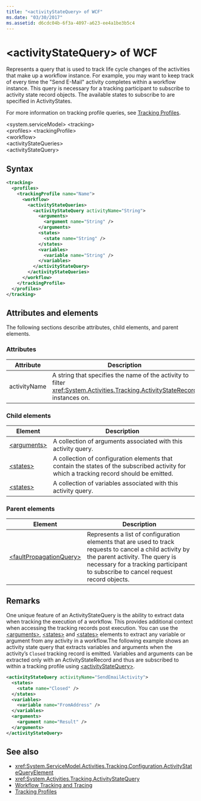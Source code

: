 ```yaml
---
title: "<activityStateQuery> of WCF"
ms.date: "03/30/2017"
ms.assetid: d6cdc04b-6f3a-4097-a623-ee4a1be3b5c4
---
```

# \<activityStateQuery> of WCF

Represents a query that is used to track life cycle changes of the activities that make up a workflow instance. For example, you may want to keep track of every time the "Send E-Mail" activity completes within a workflow instance. This query is necessary for a tracking participant to subscribe to activity state record objects. The available states to subscribe to are specified in ActivityStates.  
  
For more information on tracking profile queries, see [Tracking Profiles](../../../../../docs/framework/windows-workflow-foundation/tracking-profiles.md).

\<system.serviceModel>
\<tracking>  
\<profiles>
\<trackingProfile>  
\<workflow>  
\<activityStateQueries>  
\<activityStateQuery>  
  
## Syntax  
  
```xml  
<tracking>
  <profiles>
    <trackingProfile name="Name">
      <workflow>
        <activityStateQueries>
          <activityStateQuery activityName="String">
            <arguments>
              <argument name="String" />
            </arguments>
            <states>
              <state name="String" />
            </states>
            <variables>
              <variable name="String" />
            </variables>
          </activityStateQuery>
        </activityStateQueries>
      </workflow>
    </trackingProfile>
  </profiles>
</tracking>
```  
  
## Attributes and elements  

The following sections describe attributes, child elements, and parent elements.  
  
### Attributes  
  
|Attribute|Description|  
|---------------|-----------------|  
|activityName|A string that specifies the name of the activity to filter <xref:System.Activities.Tracking.ActivityStateRecord> instances on.|  
  
### Child elements  
  
|Element|Description|  
|-------------|-----------------|  
|[\<arguments>](../../../../../docs/framework/configure-apps/file-schema/windows-workflow-foundation/arguments.md)|A collection of arguments associated with this activity query.|  
|[\<states>](../../../../../docs/framework/configure-apps/file-schema/windows-workflow-foundation/states.md)|A collection of configuration elements that contain the states of the subscribed activity for which a tracking record should be emitted.|  
|[\<states>](../../../../../docs/framework/configure-apps/file-schema/windows-workflow-foundation/states.md)|A collection of variables associated with this activity query.|  
  
### Parent elements  
  
|Element|Description|  
|-------------|-----------------|  
|[\<faultPropagationQuery>](../../../../../docs/framework/configure-apps/file-schema/windows-workflow-foundation/faultpropagationquery.md)|Represents a list of configuration elements that are used to track requests to cancel a child activity by the parent activity. The query is necessary for a tracking participant to subscribe to cancel request record objects.|  
  
## Remarks

One unique feature of an ActivityStateQuery is the ability to extract data when tracking the execution of a workflow. This provides additional context when accessing the tracking records post execution. You can use the [\<arguments>](../../../../../docs/framework/configure-apps/file-schema/windows-workflow-foundation/arguments.md), [\<states>](../../../../../docs/framework/configure-apps/file-schema/windows-workflow-foundation/states.md) and [\<states>](../../../../../docs/framework/configure-apps/file-schema/windows-workflow-foundation/states.md) elements to extract any variable or argument from any activity in a workflow.The following example shows an activity state query that extracts variables and arguments when the activity’s `Closed` tracking record is emitted. Variables and arguments can be extracted only with an ActivityStateRecord and thus are subscribed to within a tracking profile using [\<activityStateQuery>](../../../../../docs/framework/configure-apps/file-schema/windows-workflow-foundation/activitystatequery.md).  
  
```xml  
<activityStateQuery activityName="SendEmailActivity">
  <states>
    <state name="Closed" />
  </states>
  <variables>
    <variable name="FromAddress" />
  </variables>
  <arguments>
    <argument name="Result" />
  </arguments>
</activityStateQuery>
```  
  
## See also

- <xref:System.ServiceModel.Activities.Tracking.Configuration.ActivityStateQueryElement>
- <xref:System.Activities.Tracking.ActivityStateQuery>
- [Workflow Tracking and Tracing](../../../../../docs/framework/windows-workflow-foundation/workflow-tracking-and-tracing.md)
- [Tracking Profiles](../../../../../docs/framework/windows-workflow-foundation/tracking-profiles.md)
